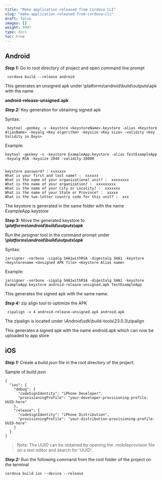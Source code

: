 ```yaml
---
title: "Make application released from Cordova CLI"
slug: "make-application-released-from-cordova-cli"
draft: false
images: []
weight: 9997
type: docs
toc: true
---
```


## Android
***Step 1:*** Go to root directory of project and open command line prompt
    
     cordova build --release android

This generates an unsigned apk under \platforms\android\build\outputs\apk with the name 

**android-release-unsigned.apk**

***Step 2:*** Key generation for obtaining signed apk
        
   Syntax:

     keytool -genkey -v -keystore <keystoreName>.keystore -alias <Keystore AliasName> -keyalg <Key algorithm> -keysize <Key size> -validity <Key Validity in Days>

   Example:

    keytool -genkey -v -keystore ExampleApp.keystore -alias TestExampleApp -keyalg RSA -keysize 2048 -validity 10000


    keystore password? : xxxxxxx
    What is your first and last name? :  xxxxxx
    What is the name of your organizational unit? :  xxxxxxxx
    What is the name of your organization? :  xxxxxxxxx
    What is the name of your City or Locality? :  xxxxxxx
    What is the name of your State or Province? :  xxxxx
    What is the two-letter country code for this unit? :  xxx

   
The keystore is generated in the same folder with the name ExampleApp.keystore


**Step 3:** Move the generated keystore to ***\platforms\android\build\outputs\apk***

Run the jarsigner tool in the command prompt under ***\platforms\android\build\outputs\apk***
 
Syntax:

    jarsigner -verbose -sigalg SHA1withRSA -digestalg SHA1 -keystore <keystorename <Unsigned APK file> <Keystore Alias name>   

Example:

    jarsigner -verbose -sigalg SHA1withRSA -digestalg SHA1 -keystore ExampleApp.keystore android-release-unsigned.apk TestExampleApp

This generates the signed apk with the same name.

***Step 4:*** zip align tool to optimize the APK

     zipalign -v 4 android-release-unsigned.apk android.apk

The zipalign is located under \Android\sdk\build-tools\23.0.3\zipalign

This generates a signed apk with the name android.apk which can now be uploaded to app store

## iOS
***Step 1:*** Create a build.json file in the root directory of the project.

Sample of build.json

    {
      "ios": {
        "debug": {
          "codeSignIdentity": "iPhone Developer",
          "provisioningProfile": "your-developer-provisioning-profile-UUID-here"
        },
        "release": {
          "codeSignIdentity": "iPhone Distribution",
          "provisioningProfile": "your-distribution-provisioning-profile-UUID-here"
        }
      }
    }
    

> Note: The UUID can be obtained by opening the .mobileprovision file on
> a text editor and search for 'UUID'.

***Step 2:*** Run the following command from the root folder of the project on the terminal

    cordova build ios --device --release



